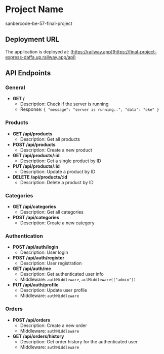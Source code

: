 # Project Name
sanbercode-be-57-final-project
## Deployment URL
The application is deployed at: [https://railway.app](https://final-project-express-daffa.up.railway.app/api)

## API Endpoints

### General
- **GET /** 
  - Description: Check if the server is running
  - Response: `{ "message": "server is running..", "data": "oke" }`

### Products
- **GET /api/products**
  - Description: Get all products
- **POST /api/products**
  - Description: Create a new product
- **GET /api/products/:id**
  - Description: Get a single product by ID
- **PUT /api/products/:id**
  - Description: Update a product by ID
- **DELETE /api/products/:id**
  - Description: Delete a product by ID

### Categories
- **GET /api/categories**
  - Description: Get all categories
- **POST /api/categories**
  - Description: Create a new category

### Authentication
- **POST /api/auth/login**
  - Description: User login
- **POST /api/auth/register**
  - Description: User registration
- **GET /api/auth/me**
  - Description: Get authenticated user info
  - Middleware: `authMiddleware`, `aclMiddleware(["admin"])`
- **PUT /api/auth/profile**
  - Description: Update user profile
  - Middleware: `authMiddleware`

### Orders
- **POST /api/orders**
  - Description: Create a new order
  - Middleware: `authMiddleware`
- **GET /api/orders/history**
  - Description: Get order history for the authenticated user
  - Middleware: `authMiddleware`


